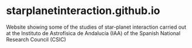 # starplanetinteraction.github.io
Website showing some of the studies of star-planet interaction carried out at the Instituto de Astrofísica de Andalucía (IAA) of the Spanish National Research Council (CSIC)
